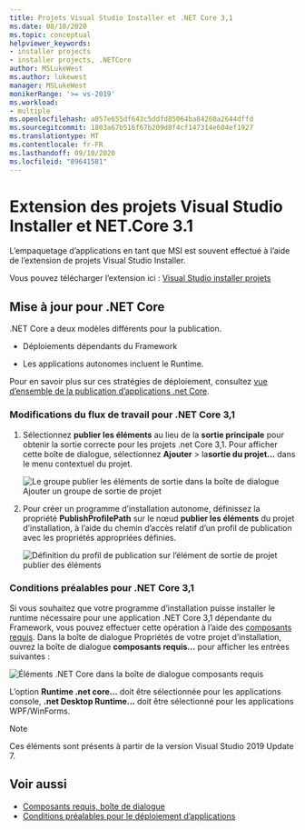 ```yaml
---
title: Projets Visual Studio Installer et .NET Core 3,1
ms.date: 08/18/2020
ms.topic: conceptual
helpviewer_keywords:
- installer projects
- installer projects, .NETCore
author: MSLukeWest
ms.author: lukewest
manager: MSLukeWest
monikerRange: '>= vs-2019'
ms.workload:
- multiple
ms.openlocfilehash: a057e655df643c5ddfd85064ba84260a2644dffd
ms.sourcegitcommit: 1803a67b516f67b209d8f4cf147314e604ef1927
ms.translationtype: MT
ms.contentlocale: fr-FR
ms.lasthandoff: 09/10/2020
ms.locfileid: "89641581"
---
```

# <a name="visual-studio-installer-projects-extension-and-net-core-31"></a>Extension des projets Visual Studio Installer et NET.Core 3.1

L’empaquetage d’applications en tant que MSI est souvent effectué à l’aide de l’extension de projets Visual Studio Installer.

Vous pouvez télécharger l’extension ici : [Visual Studio installer projets](https://marketplace.visualstudio.com/items?itemName=VisualStudioClient.MicrosoftVisualStudio2017InstallerProjects)

## <a name="update-for-net-core"></a>Mise à jour pour .NET Core
.NET Core a deux modèles différents pour la publication.

- Déploiements dépendants du Framework

- Les applications autonomes incluent le Runtime.

Pour en savoir plus sur ces stratégies de déploiement, consultez [vue d’ensemble de la publication d’applications .net Core](/dotnet/core/deploying/).

### <a name="workflow-changes-for-net-core-31"></a>Modifications du flux de travail pour .NET Core 3,1

1. Sélectionnez **publier les éléments** au lieu de la **sortie principale** pour obtenir la sortie correcte pour les projets .net Core 3,1.  Pour afficher cette boîte de dialogue, sélectionnez **Ajouter**  >  la**sortie du projet...** dans le menu contextuel du projet.

    ![Le groupe publier les éléments de sortie dans la boîte de dialogue Ajouter un groupe de sortie de projet](../deployment/media/installer-projects-net-core-publish-items-output.png "Choisir les éléments à publier")

2. Pour créer un programme d’installation autonome, définissez la propriété **PublishProfilePath** sur le nœud **publier les éléments** du projet d’installation, à l’aide du chemin d’accès relatif d’un profil de publication avec les propriétés appropriées définies.

    ![Définition du profil de publication sur l’élément de sortie de projet publier des éléments](../deployment/media/installer-projects-net-core-publish-profile.png "Définir le profil de publication")

### <a name="prerequisites-for-net-core-31"></a>Conditions préalables pour .NET Core 3,1

Si vous souhaitez que votre programme d’installation puisse installer le runtime nécessaire pour une application .NET Core 3,1 dépendante du Framework, vous pouvez effectuer cette opération à l’aide des [composants requis](../deployment/application-deployment-prerequisites.md).  Dans la boîte de dialogue Propriétés de votre projet d’installation, ouvrez la boîte de dialogue **composants requis...** pour afficher les entrées suivantes :

![Éléments .NET Core dans la boîte de dialogue composants requis](../deployment/media/installer-projects-net-core-prerequisites.png "Prérequis pour .NET Core")

L’option **Runtime .net core...** doit être sélectionnée pour les applications console, **.net Desktop Runtime...** doit être sélectionné pour les applications WPF/WinForms.

>[!NOTE]
>Ces éléments sont présents à partir de la version Visual Studio 2019 Update 7.

## <a name="see-also"></a>Voir aussi

- [Composants requis, boîte de dialogue](../ide/reference/prerequisites-dialog-box.md)
- [Conditions préalables pour le déploiement d’applications](../deployment/application-deployment-prerequisites.md)